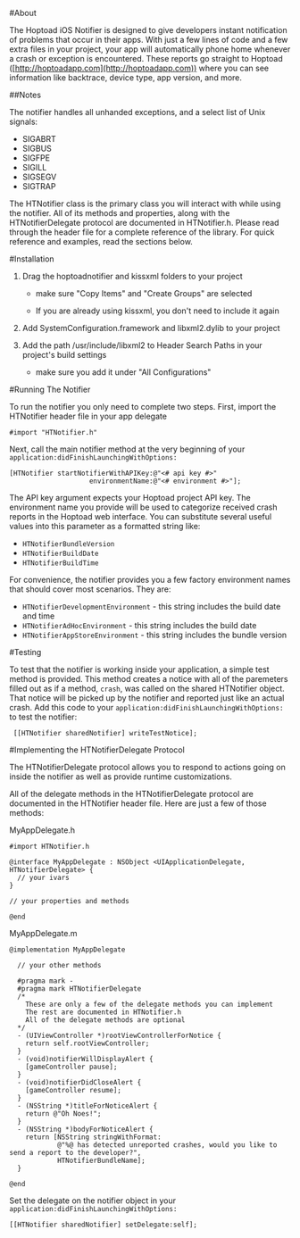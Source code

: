 #About

The Hoptoad iOS Notifier is designed to give developers instant notification of problems that occur in their apps. With just a few lines of code and a few extra files in your project, your app will automatically phone home whenever a crash or exception is encountered. These reports go straight to Hoptoad ([http://hoptoadapp.com](http://hoptoadapp.com)) where you can see information like backtrace, device type, app version, and more.

##Notes

The notifier handles all unhanded exceptions, and a select list of Unix signals:

- SIGABRT
- SIGBUS
- SIGFPE
- SIGILL
- SIGSEGV
- SIGTRAP

The HTNotifier class is the primary class you will interact with while using the notifier. All of its methods and properties, along with the HTNotifierDelegate protocol are documented in HTNotifier.h. Please read through the header file for a complete reference of the library. For quick reference and examples, read the sections below.

#Installation

1. Drag the hoptoadnotifier and kissxml folders to your project
    
    - make sure "Copy Items" and "Create Groups" are selected
    
    - If you are already using kissxml, you don't need to include it again

2. Add SystemConfiguration.framework and libxml2.dylib to your project

3. Add the path /usr/include/libxml2 to Header Search Paths in your project's build settings
  
    - make sure you add it under "All Configurations"
    
#Running The Notifier

To run the notifier you only need to complete two steps. First, import the HTNotifier header file in your app delegate

    #import "HTNotifier.h"
    
Next, call the main notifier method at the very beginning of your `application:didFinishLaunchingWithOptions:`

    [HTNotifier startNotifierWithAPIKey:@"<# api key #>"
                        environmentName:@"<# environment #>"];

The API key argument expects your Hoptoad project API key. The environment name you provide will be used to categorize received crash reports in the Hoptoad web interface. You can substitute several useful values into this parameter as a formatted string like:

  - `HTNotifierBundleVersion`
  - `HTNotifierBuildDate`
  - `HTNotifierBuildTime`

For convenience, the notifier provides you a few factory environment names that should cover most scenarios. They are:

  - `HTNotifierDevelopmentEnvironment` - this string includes the build date and time
  - `HTNotifierAdHocEnvironment` - this string includes the build date
  - `HTNotifierAppStoreEnvironment` - this string includes the bundle version

#Testing

To test that the notifier is working inside your application, a simple test method is provided. This method creates a notice with all of the paremeters filled out as if a method, `crash`, was called on the shared HTNotifier object. That notice will be picked up by the notifier and reported just like an actual crash. Add this code to your `application:didFinishLaunchingWithOptions:` to test the notifier:

     [[HTNotifier sharedNotifier] writeTestNotice];

#Implementing the HTNotifierDelegate Protocol

The HTNotifierDelegate protocol allows you to respond to actions going on inside the notifier as well as provide runtime customizations.

All of the delegate methods in the HTNotifierDelegate protocol are documented in the HTNotifier header file. Here are just a few of those methods:

MyAppDelegate.h

    #import HTNotifier.h
    
    @interface MyAppDelegate : NSObject <UIApplicationDelegate, HTNotifierDelegate> {
      // your ivars
    }
    
    // your properties and methods
    
    @end  

MyAppDelegate.m

    @implementation MyAppDelegate
      
      // your other methods
      
      #pragma mark -
      #pragma mark HTNotifierDelegate
      /*
        These are only a few of the delegate methods you can implement
        The rest are documented in HTNotifier.h
        All of the delegate methods are optional
      */
      - (UIViewController *)rootViewControllerForNotice {
        return self.rootViewController;
      }
      - (void)notifierWillDisplayAlert {
        [gameController pause];
      }
      - (void)notifierDidCloseAlert {
        [gameController resume];
      }
      - (NSString *)titleForNoticeAlert {
        return @"Oh Noes!";
      }
      - (NSString *)bodyForNoticeAlert {
        return [NSString stringWithFormat:
                @"%@ has detected unreported crashes, would you like to send a report to the developer?",
                HTNotifierBundleName];
      }
      
    @end

Set the delegate on the notifier object in your `application:didFinishLaunchingWithOptions:`

    [[HTNotifier sharedNotifier] setDelegate:self];
